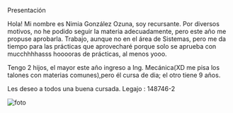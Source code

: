 

Presentación

Hola!
Mi nombre es Nimia González Ozuna, soy recursante. Por diversos motivos, no he podido seguir la materia adecuadamente, pero este año me propuse aprobarla.
Trabajo, aunque no en el área de Sistemas, pero me da tiempo para las prácticas que aprovecharé porque solo se aprueba con mucchhhhasss hooooras de prácticas, al menos yooo.

Tengo 2 hijos, el mayor este año ingreso a Ing. Mecánica(XD me pisa los talones con materias comunes),pero él cursa de dia; el otro tiene 9 años.

Les deseo a todos una buena cursada.
Legajo : 148746-2

![foto](C:\Users\Usuario\Documents\Presentación\2025-tp0-presentacion-nimiagonzalezozuna\Imagen\nimi.png)
